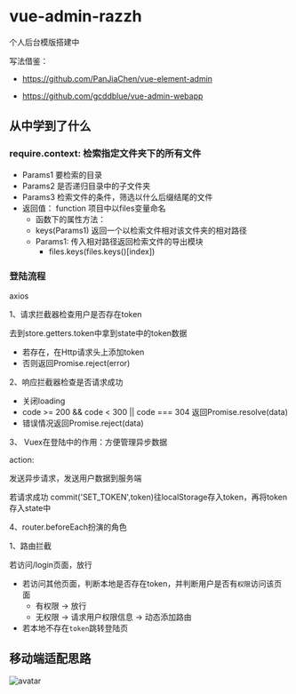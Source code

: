 # vue-admin-razzh

个人后台模版搭建中

写法借鉴：

+ https://github.com/PanJiaChen/vue-element-admin

+ https://github.com/gcddblue/vue-admin-webapp

## 从中学到了什么

### require.context: 检索指定文件夹下的所有文件

+ Params1 要检索的目录
+ Params2 是否递归目录中的子文件夹
+ Params3 检索文件的条件，筛选以什么后缀结尾的文件
+ 返回值： function 项目中以files变量命名
  + 函数下的属性方法：
  + keys(Params1)  返回一个以检索文件相对该文件夹的相对路径
  + Params1: 传入相对路径返回检索文件的导出模块
    + files.keys(files.keys()[index])

### 登陆流程

axios

1、请求拦截器检查用户是否存在token

去到store.getters.token中拿到state中的token数据

+ 若存在，在Http请求头上添加token
+ 否则返回Promise.reject(error)

2、响应拦截器检查是否请求成功

+ 关闭loading
+ code >= 200 && code < 300 || code === 304 返回Promise.resolve(data)
+ 错误情况返回Promise.reject(data)

3、 Vuex在登陆中的作用：方便管理异步数据

action:

发送异步请求，发送用户数据到服务端

若请求成功 commit('SET_TOKEN',token)往localStorage存入token，再将token存入state中

4、router.beforeEach扮演的角色

1、路由拦截

若访问/login页面，放行

+ 若访问其他页面，判断本地是否存在token，并判断用户是否有`权限`访问该页面
  + 有权限 -> 放行
  + 无权限 -> 请求用户权限信息 -> 动态添加路由
+ 若本地不存在`token`跳转登陆页

## 移动端适配思路

![avatar](https://github.com/rzhAvenir/vue-admin-webapp/blob/dev/img/mobile.png)

